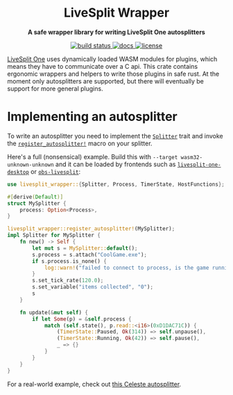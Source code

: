 <div align="center">
  <h1><strong>LiveSplit Wrapper</strong></h1>
  <p> <strong>A safe wrapper library for writing LiveSplit One autosplitters</strong> </p>
  <p>
    <a href="https://github.com/p1n3appl3/livesplit-wrapper/actions/workflows/ci.yml">
        <img src="https://github.com/P1n3appl3/livesplit-wrapper/actions/workflows/ci.yml/badge.svg" alt="build status" />
    </a>
    <a href="https://p1n3appl3.github.io/livesplit-wrapper/livesplit_wrapper/index.html">
        <img src="https://img.shields.io/github/workflow/status/p1n3appl3/livesplit-wrapper/Deploy%20docs?label=docs" alt="docs" />
    </a>
    <a href="https://choosealicense.com/licenses/mit/">
        <img src="https://img.shields.io/github/license/p1n3appl3/livesplit-wrapper" alt="license" />
    </a>
  </p>
</div>

[LiveSplit One](https://github.com/LiveSplit/livesplit-core) uses dynamically
loaded WASM modules for plugins, which means they have to communicate over a C
api. This crate contains ergonomic wrappers and helpers to write those plugins
in safe rust. At the moment only autosplitters are supported, but there will
eventually be support for more general plugins.

# Implementing an autosplitter

To write an autosplitter you need to implement the
[`Splitter`](https://p1n3appl3.github.io/livesplit-wrapper/livesplit_wrapper/trait.Splitter.html)
trait and invoke the
[`register_autosplitter!`](https://p1n3appl3.github.io/livesplit-wrapper/livesplit_wrapper/macro.register_autosplitter.html)
macro on your splitter.

Here's a full (nonsensical) example. Build this with
`--target wasm32-unknown-unknown` and it can be loaded by frontends such as
[`livesplit-one-desktop`](https://github.com/CryZe/livesplit-one-desktop) or
[`obs-livesplit`](https://github.com/P1n3appl3/obs-livesplit):

```rust
use livesplit_wrapper::{Splitter, Process, TimerState, HostFunctions};

#[derive(Default)]
struct MySplitter {
    process: Option<Process>,
}

livesplit_wrapper::register_autosplitter!(MySplitter);
impl Splitter for MySplitter {
    fn new() -> Self {
        let mut s = MySplitter::default();
        s.process = s.attach("CoolGame.exe");
        if s.process.is_none() {
            log::warn!("failed to connect to process, is the game running?");
        }
        s.set_tick_rate(120.0);
        s.set_variable("items collected", "0");
        s
    }

    fn update(&mut self) {
        if let Some(p) = &self.process {
            match (self.state(), p.read::<i16>(0xD1DAC71C)) {
                (TimerState::Paused, Ok(314)) => self.unpause(),
                (TimerState::Running, Ok(42)) => self.pause(),
                _ => {}
            }
        }
    }
}
```

For a real-world example, check out
[this Celeste autosplitter](https://github.com/P1n3appl3/climb/tree/main/auto-splitter).
